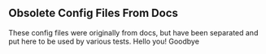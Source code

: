 ## Obsolete Config Files From Docs

These config files were originally from docs, but have been separated
and put here to be used by various tests.
Hello you!
Goodbye
